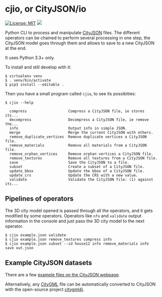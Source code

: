 # cjio, or CityJSON/io

[![License: MIT](https://img.shields.io/badge/License-MIT-yellow.svg)](https://github.com/tudelft3d/cjio/blob/master/LICENSE)
[![](https://badge.fury.io/py/cjio.svg)](https://pypi.org/project/cjio/)

Python CLI to process and manipulate [CityJSON](http://www.cityjson.org) files.
The different operators can be chained to perform several processing in one step, the CityJSON model goes through them and allows to save to a new CityJSON at the end.

It uses Python 3.3+ only.

To install and still develop with it:

```console
$ virtualenv venv
$ . venv/bin/activate
$ pip3 install --editable .
```

Then you have a small program called `cjio`, to see its possibities:
```console
$ cjio --help

  compress                   Compress a CityJSON file, ie stores its...
  decompress                 Decompress a CityJSON file, ie remove the...
  info                       Output info in simple JSON.
  merge                      Merge the current CityJSON with others.
  remove_duplicate_vertices  Remove duplicate vertices a CityJSON file.
  remove_materials           Remove all materials from a CityJSON file.
  remove_orphan_vertices     Remove orphan vertices a CityJSON file.
  remove_textures            Remove all textures from a CityJSON file.
  save                       Save the CityJSON to a file.
  subset                     Create a subset of a CityJSON file.
  update_bbox                Update the bbox of a CityJSON file.
  update_crs                 Update the CRS with a new value.
  validate                   Validate the CityJSON file: (1) against its...
```


## Pipelines of operators

The 3D city model opened is passed through all the operators, and it gets modified by some operators.
Operators like `nfo` and `validate` output information in the console and just pass the 3D city model to the next operator.

```console
$ cjio example.json validate
$ cjio example.json remove_textures compress info
$ cjio example.json subset --id house12 info remove_materials info save out.json
```


## Example CityJSON datasets

There are a few [example files on the CityJSON webpage](http://www.cityjson.org/en/0.6/datasets/).

Alternatively, any [CityGML](https://www.citygml.org) file can be automatically converted to CityJSON with the open-source project [citygml4j](https://github.com/citygml4j/citygml4j).


